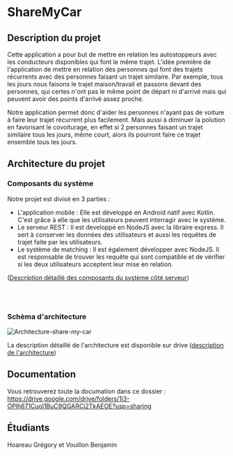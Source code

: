 # ShareMyCar
## Description du projet
Cette application a pour but de mettre en relation les autostoppeurs avec les conducteurs disponibles qui font le même trajet. 
L'idée première de l'application de mettre en relation des personnes qui font des trajets récurrents avec des personnes faisant un trajet similaire.
Par exemple, tous les jours nous faisons le trajet maison/travail et passons devant des personnes, qui certes n'ont pas le même point de départ ni d'arrivé mais qui peuvent avoir des points d'arrivé assez proche.

Notre application permet donc d'aider les personnes n'ayant pas de voiture à faire leur trajet récurrent plus facilement. Mais aussi à diminuer la polution en favorisant le covoiturage, en effet si 2 personnes faisant un trajet similaire tous les jours, même court, alors ils pourront faire ce trajet ensemble tous les jours.


## Architecture du projet

### Composants du système 

Notre projet est divisé en 3 parties :

* L'application mobile : Elle est développé en Android natif avec Kotlin. C'est grâce à elle que les utilisateurs peuvent interragir avec le système.
* Le serveur REST : Il est developpé en NodeJS avec la libraire express. Il sert à conserver les données des utilisateurs et aussi les requêtes de trajet faite par les utilisateurs.
* Le système de matching : Il est également développer avec NodeJS. Il est responsable de trouver les requête qui sont compatible et de vérifier si les deux utilisateurs acceptent leur mise en relation.

([Description détaillé des composants du système côté serveur](https://docs.google.com/document/d/1xlsPp1bcTXnB1CCAtbtuMFrXB9PuXW7gw-bDo9m_Ses/edit?usp=sharing))

<br/> <br/>

### Schèma d'architecture
 
![Architecture-share-my-car](https://user-images.githubusercontent.com/66921801/109696440-59ac4780-7b8d-11eb-912e-36edc4abbdf9.jpg)


La description détaillé de l'architecture est disponible sur drive ([description de l'architecture](https://docs.google.com/document/d/1aptt75FcNgb30m615O3gp2lGy6nLYolsbvnyeDFJg9I/edit?usp=sharing))

## Documentation 
Vous retrouverez toute la documation dans ce dossier : 
https://drive.google.com/drive/folders/1i3-OPlh671Cuol1BuC9QGARCj2TkAEOE?usp=sharing

## Étudiants

Hoareau Grégory et Vouillon Benjamin
